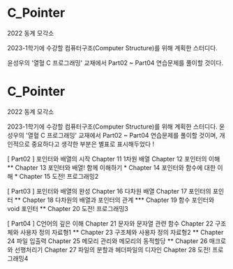 # C_Pointer
2022 동계 모각소

2023-1학기에 수강할 컴퓨터구조(Computer Structure)를 위해 계획한 스터디다.

윤성우의 '열혈 C 프로그래밍' 교재에서 Part02 ~ Part04 연습문제를 풀이할 것이다.

# C_Pointer
2022 동계 모각소

2023-1학기에 수강할 컴퓨터구조(Computer Structure)를 위해 계획한 스터디다.
윤성우의 '열혈 C 프로그래밍' 교재에서 Part02 ~ Part04 연습문제를 풀이할 것이며,
개인적으로 중요하다고 생각한 부분은 별표로 표시해두었다 !


[ Part02 ] 포인터와 배열의 시작
Chapter 11 1차원 배열
Chapter 12 포인터의 이해 **
Chapter 13 포인터와 배열! 함께 이해하기 *
Chapter 14 포인터와 함수에 대한 이해 *
Chapter 15 도전! 프로그래밍2

[ Part03 ] 포인터와 배열의 완성
Chapter 16 다차원 배열
Chapter 17 포인터의 포인터 **
Chapter 18 다차원의 배열과 포인터의 관계 ***
Chapter 19 함수 포인터와 void 포인터 **
Chapter 20 도전! 프로그래밍3

[ Part04 ] C언어의 깊은 이해
Chapter 21 문자와 문자열 관련 함수
Chapter 22 구조체와 사용자 정의 자료형1 **
Chapter 23 구조체와 사용자 정의 자료형2 **
Chapter 24 파일 입출력
Chapter 25 메모리 관리와 메모리의 동적할당 **
Chapter 26 매크로와 선행처리기
Chapter 27 파일의 분할과 헤더파일의 디자인
Chapter 28 도전! 프로그래밍4
